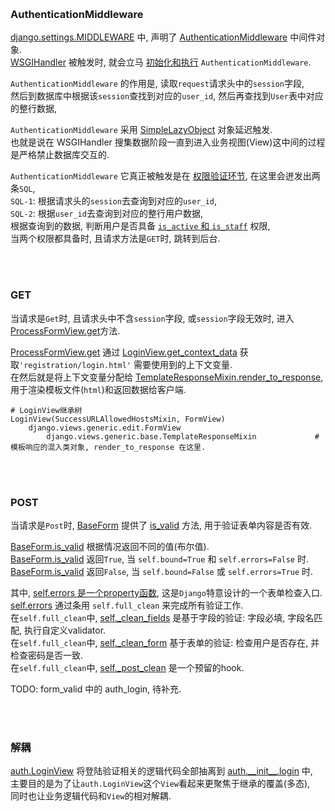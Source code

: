  
&nbsp;  
### AuthenticationMiddleware   
[django.settings.MIDDLEWARE](../../../examples/myqueryset/myqueryset/settings.py#L54) 中, 
声明了 [AuthenticationMiddleware](../../../src/Django-3.0.8/django/contrib/auth/middleware.py#L16) 中间件对象.   
[WSGIHandler](../../../src/Django-3.0.8/django/core/handlers/wsgi.py#L133) 被触发时, 就会立马 [初始化和执行](../../../src/Django-3.0.8/django/core/handlers/base.py#L75) `AuthenticationMiddleware`.    

`AuthenticationMiddleware` 的作用是, 读取`request`请求头中的`session`字段,    
然后到数据库中根据该`session`查找到对应的`user_id`, 然后再查找到`User`表中对应的整行数据,    

`AuthenticationMiddleware` 采用 [SimpleLazyObject](../../../src/Django-3.0.8/django/contrib/auth/middleware.py#L24) 对象延迟触发.  
也就是说在 WSGIHandler 搜集数据阶段一直到进入业务视图(View)这中间的过程是严格禁止数据库交互的.  

`AuthenticationMiddleware` 它真正被触发是在 [权限验证环节](../../../src/Django-3.0.8/django/contrib/admin/sites.py#L381), 在这里会迸发出两条`SQL`,   
`SQL-1`: 根据请求头的`session`去查询到对应的`user_id`,    
`SQL-2`: 根据`user_id`去查询到对应的整行用户数据,    
根据查询到的数据, 判断用户是否具备 [`is_active` 和 `is_staff`](../../../src/Django-3.0.8/django/contrib/admin/sites.py#L189) 权限,  
当两个权限都具备时, 且请求方法是`GET`时, 跳转到后台.   


&nbsp;  
&nbsp;  
### GET
  
  当请求是`Get`时, 且请求头中不含`session`字段, 或`session`字段无效时, 进入[ProcessFormView.get](../../../src/Django-3.0.8/django/views/generic/edit.py#L129)方法.
  
  [ProcessFormView.get](../../../src/Django-3.0.8/django/views/generic/edit.py#L129) 通过 [LoginView.get_context_data](../../../src/Django-3.0.8/django/contrib/auth/views.py#L107) 获取`'registration/login.html'` 需要使用到的上下文变量.   
  在然后就是将上下文变量分配给 [TemplateResponseMixin.render_to_response](../../../src/Django-3.0.8/django/views/generic/base.py#L140), 用于渲染模板文件(`html`)和返回数据给客户端.
  
  ```shell
  # LoginView继承树
  LoginView(SuccessURLAllowedHostsMixin, FormView)
      django.views.generic.edit.FormView
          django.views.generic.base.TemplateResponseMixin             # 模板响应的混入类对象, render_to_response 在这里.
  ```    


&nbsp;  
&nbsp;  
### POST   

当请求是`Post`时, [BaseForm](../../../src/Django-3.0.8/django/forms/forms.py#L57) 提供了 [is_valid](../../../src/Django-3.0.8/django/forms/forms.py#L178) 方法, 用于验证表单内容是否有效. 
  
[BaseForm.is_valid](../../../src/Django-3.0.8/django/forms/forms.py#L178) 根据情况返回不同的值(布尔值).  
[BaseForm.is_valid](../../../src/Django-3.0.8/django/forms/forms.py#L178) 返回`True`,  当 `self.bound=True` 和 `self.errors=False` 时.    
[BaseForm.is_valid](../../../src/Django-3.0.8/django/forms/forms.py#L178) 返回`False`, 当 `self.bound=False` 或 `self.errors=True` 时.    

其中, [self.errors 是一个property函数](../../../src/Django-3.0.8/django/forms/forms.py#L172), 这是`Django`特意设计的一个表单检查入口.    
[self.errors](../../../src/Django-3.0.8/django/forms/forms.py#L172) 通过条用 `self.full_clean` 来完成所有验证工作.     
在`self.full_clean`中, [self._clean_fields](../../../src/Django-3.0.8/django/forms/forms.py#L386) 是基于字段的验证: 字段必填, 字段名匹配, 执行自定义validator.   
在`self.full_clean`中, [self._clean_form](../../../src/Django-3.0.8/django/contrib/auth/forms.py#L214) 基于表单的验证: 检查用户是否存在, 并检查密码是否一致.   
在`self.full_clean`中, [self._post_clean]((../../../src/Django-3.0.8/django/forms/forms.py#L432)) 是一个预留的hook.  

TODO: form_valid 中的 auth_login, 待补充.


&nbsp;  
&nbsp;  
### 解耦
[auth.LoginView](../../../src/Django-3.0.8/django/contrib/auth/views.py#L103) 将登陆验证相关的逻辑代码全部抽离到 [auth.\_\_init__.login](../../../src/Django-3.0.8/django/contrib/auth/__init__.py#L86) 中,    
主要目的是为了让`auth.LoginView`这个`View`看起来更聚焦于继承的覆盖(多态),    
同时也让业务逻辑代码和`View`的相对解耦.   
